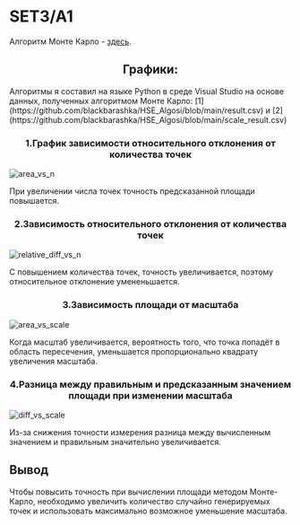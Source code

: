 # SET3/A1
Алгоритм Монте Карло - [здесь](https://github.com/blackbarashka/HSE_Algosi/blob/main/A1.cpp). 

<h2 align="center">Графики:</h2>
Алгоритмы я составил на языке Python в среде Visual Studio на основе данных, полученных алгоритмом Монте Карло: [1](https://github.com/blackbarashka/HSE_Algosi/blob/main/result.csv) и [2](https://github.com/blackbarashka/HSE_Algosi/blob/main/scale_result.csv)
<h3 align="center">1.График зависимости относительного отклонения от количества точек</h3>

![area_vs_n](https://github.com/user-attachments/assets/7586ee56-2550-4f94-8bfe-9516ad342908)

При увеличении числа точек точность предсказанной площади повышается.

<h3 align="center">2.Зависимость относительного отклонения от количества точек</h3>

![relative_diff_vs_n](https://github.com/user-attachments/assets/ea2b1b7e-40be-4243-b22a-b0ea7a3bd8eb)

С повышением количества точек, точность увеличивается, поэтому относительное отклонение умененьшается.

<h3 align="center">3.Зависимость площади от масштаба</h3>

![area_vs_scale](https://github.com/user-attachments/assets/f9275fe5-5d72-4aa8-89b3-247a4c3fe6ea)

Когда масштаб увеличивается, вероятность того, что точка попадёт в область пересечения, уменьшается пропорционально квадрату увеличения масштаба.

<h3 align="center">4.Разница между правильным и предсказанным значением площади при изменении масштаба</h3>

![diff_vs_scale](https://github.com/user-attachments/assets/bfc308ea-65a8-4fce-a9d4-c6d3fe827143)

Из-за снижения точности измерения разница между вычисленным значением и правильным значительно увеличивается.

<h2>Вывод</h2>
Чтобы повысить точность при вычислении площади методом Монте-Карло, необходимо увеличить количество случайно генерируемых точек и использовать максимально возможное уменьшение масштаба.

